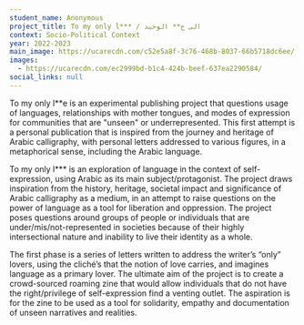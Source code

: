```yaml
---
student_name: Anonymous
project_title: To my only l*** / الى ح** الوحيد
context: Socio-Political Context
year: 2022-2023
main_image: https://ucarecdn.com/c52e5a8f-3c76-468b-8037-66b5718dc6ee/
images:
  - https://ucarecdn.com/ec2999bd-b1c4-424b-beef-637ea2290584/
social_links: null
---
```

To my only l**e is an experimental publishing project that questions usage of languages, relationships with mother tongues, and modes of expression for communities that are "unseen" or underrepresented. This first attempt is a personal publication that is inspired from the journey and heritage of Arabic calligraphy, with personal letters addressed to various figures, in a metaphorical sense, including the Arabic language. 

To my only l*** is an exploration of language in the context of self-expression, using Arabic as its main subject/protagonist. The project draws inspiration from the history, heritage, societal impact and significance of Arabic calligraphy as a medium, in an attempt to raise questions on the power of language as a tool for liberation and oppression. The project poses questions around groups of people or individuals that are under/mis/not-represented in societies because of their highly intersectional nature and inability to live their identity as a whole. 

The first phase is a series of letters written to address the writer’s “only” lovers, using the cliché’s that the notion of love carries, and imagines language as a primary lover. The ultimate aim of the project is to create a crowd-sourced roaming zine that would allow individuals that do not have the right/privilege of self-expression find a venting outlet. The aspiration is for the zine to be used as a tool for solidarity, empathy and documentation of unseen narratives and realities. 
